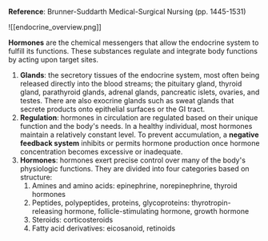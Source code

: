 **Reference**: Brunner-Suddarth Medical-Surgical Nursing (pp. 1445-1531)

![[endocrine_overview.png]]

**Hormones** are the chemical messengers that allow the endocrine system to fulfill its functions. These substances regulate and integrate body functions by acting upon target sites.
1. **Glands**: the secretory tissues of the endocrine system, most often being released directly into the blood streams; the pituitary gland, thyroid gland, parathyroid glands, adrenal glands, pancreatic islets, ovaries, and testes. There are also exocrine glands such as sweat glands that secrete products onto epithelial surfaces or the GI tract.
2. **Regulation**: hormones in circulation are regulated based on their unique function and the body's needs. In a healthy individual, most hormones maintain a relatively constant level. To prevent accumulation, a **negative feedback system** inhibits or permits hormone production once hormone concentration becomes excessive or inadequate.
3. **Hormones**: hormones exert precise control over many of the body's physiologic functions. They are divided into four categories based on structure:
	1. Amines and amino acids: epinephrine, norepinephrine, thyroid hormones
	2. Peptides, polypeptides, proteins, glycoproteins: thyrotropin-releasing hormone, follicle-stimulating hormone, growth hormone
	3. Steroids: corticosteroids
	4. Fatty acid derivatives: eicosanoid, retinoids